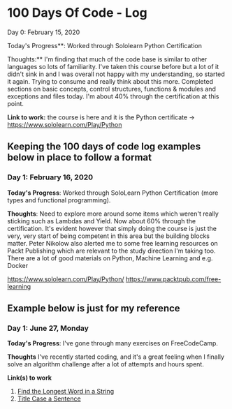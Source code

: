 # 100 Days Of Code - Log

Day 0: February 15, 2020

Today's Progress**: Worked through Sololearn Python Certification

Thoughts:** I'm finding that much of the code base is similar to other languages so lots of familiarity.  I've taken this course before but a lot of it didn't sink in and I was overall not happy with my understanding, so started it again. Trying to consume and really think about this more. Completed sections on basic concepts, control structures, functions & modules and exceptions and files today.  I'm about 40% through the certification at this point.

**Link to work:** the course is here and it is the Python certificate -> https://www.sololearn.com/Play/Python

## Keeping the 100 days of code log examples below in place to follow a format

### Day 1: February 16, 2020

**Today's Progress**: Worked through SoloLearn Python Certification (more types and functional programming). 

**Thoughts**: Need to explore more around some items which weren't really sticking such as Lambdas and Yield.  Now about 60% through the certification. It's evident however that simply doing the course is just the very, very start of being competent in this area but the building blocks matter.  Peter Nikolow also alerted me to some free learning resources on Packt Publishing which are relevant to the study direction I'm taking too. There are a lot of good materials on Python, Machine Learning and e.g. Docker 

https://www.sololearn.com/Play/Python/
https://www.packtpub.com/free-learning

## Example below is just for my reference

### Day 1: June 27, Monday

**Today's Progress**: I've gone through many exercises on FreeCodeCamp.

**Thoughts** I've recently started coding, and it's a great feeling when I finally solve an algorithm challenge after a lot of attempts and hours spent.

**Link(s) to work**
1. [Find the Longest Word in a String](https://www.freecodecamp.com/challenges/find-the-longest-word-in-a-string)
2. [Title Case a Sentence](https://www.freecodecamp.com/challenges/title-case-a-sentence)
